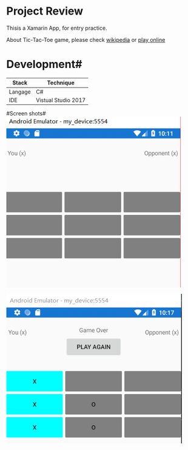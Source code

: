 # **Project Review**
Thisis a Xamarin App, for entry practice.

About Tic-Tac-Toe game, please check [wikipedia](https://en.wikipedia.org/wiki/Tic-tac-toe)
or [play online](https://www.google.com/search?q=tic+tac+toe)
# Development#
Stack | Technique
--- | ---
Langage | C#
IDE | Vistual Studio 2017
#Screen shots#
![截图1](https://github.com/AlvinDever/TicTacToe/blob/master/ScreenShots/01.png)

![截图1](https://github.com/AlvinDever/TicTacToe/blob/master/ScreenShots/02.png)

